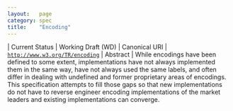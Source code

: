 ```yaml
---
layout:   page
category: spec
title:    "Encoding"
---
```


| Current Status | Working Draft (WD)
| Canonical URI | [`http://www.w3.org/TR/encoding`](http://www.w3.org/TR/encoding)
| Abstract | While encodings have been defined to some extent, implementations have not always implemented them in the same way, have not always used the same labels, and often differ in dealing with undefined and former proprietary areas of encodings. This specification attempts to fill those gaps so that new implementations do not have to reverse engineer encoding implementations of the market leaders and existing implementations can converge.
